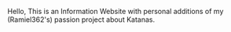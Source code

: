 Hello, This is an Information Website with personal additions of my (Ramiel362's) passion project about Katanas.
